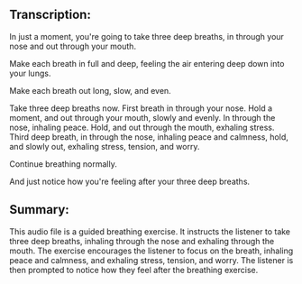 ## Transcription:

In just a moment, you're going to take three deep breaths, in through your nose and out through your mouth.

Make each breath in full and deep, feeling the air entering deep down into your lungs.

Make each breath out long, slow, and even.

Take three deep breaths now. First breath in through your nose. Hold a moment, and out through your mouth, slowly and evenly. In through the nose, inhaling peace. Hold, and out through the mouth, exhaling stress. Third deep breath, in through the nose, inhaling peace and calmness, hold, and slowly out, exhaling stress, tension, and worry.

Continue breathing normally.

And just notice how you're feeling after your three deep breaths.

## Summary:

This audio file is a guided breathing exercise. It instructs the listener to take three deep breaths, inhaling through the nose and exhaling through the mouth. The exercise encourages the listener to focus on the breath, inhaling peace and calmness, and exhaling stress, tension, and worry. The listener is then prompted to notice how they feel after the breathing exercise.

